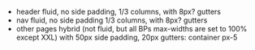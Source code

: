 -   header fluid, no side padding, 1/3 columns, with 8px? gutters
-   nav fluid, no side padding 1/3 columns, with 8px? gutters
-   other pages hybrid (not fluid, but all BPs max-widths are set to 100% except XXL) with 50px side padding, 20px gutters: container px-5
